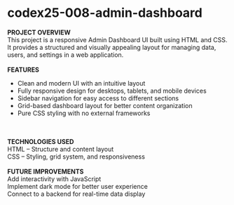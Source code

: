 # codex25-008-admin-dashboard

<strong>PROJECT OVERVIEW</strong>
<br>
This project is a responsive Admin Dashboard UI built using HTML and CSS. It provides a structured and visually appealing layout for managing data, users, and settings in a web application.
<br><br>
<strong>FEATURES</strong>
<ul>
<li>Clean and modern UI with an intuitive layout</li>
<li>Fully responsive design for desktops, tablets, and mobile devices</li>
<li>Sidebar navigation for easy access to different sections</li>
<li>Grid-based dashboard layout for better content organization</li>
<li>Pure CSS styling with no external frameworks</li>
</ul>
<br><br>
<strong>TECHNOLOGIES USED</strong>
<br>
HTML – Structure and content layout
<br>
CSS – Styling, grid system, and responsiveness
<br><br>
<strong>FUTURE IMPROVEMENTS</strong>
<br>
Add interactivity with JavaScript
<br>
Implement dark mode for better user experience
<br>
Connect to a backend for real-time data display
